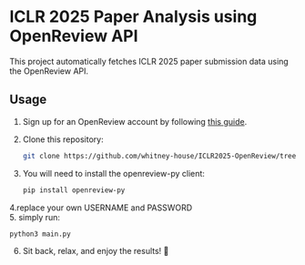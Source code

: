 # **ICLR 2025 Paper Analysis using OpenReview API**  

This project automatically fetches ICLR 2025 paper submission data using the OpenReview API.  

## **Usage**   
1. Sign up for an OpenReview account by following [this guide](https://docs.openreview.net/getting-started/creating-an-openreview-profile/signing-up-for-openreview).  
2. Clone this repository:  
   ```bash
   git clone https://github.com/whitney-house/ICLR2025-OpenReview/tree/main
   ```

3. You will need to install the openreview-py client:
   ```bash
   pip install openreview-py
   ```

4.replace your own USERNAME and PASSWORD  
5. simply run: 
   ```bash
   python3 main.py
   ```

6. Sit back, relax, and enjoy the results! 🎉



